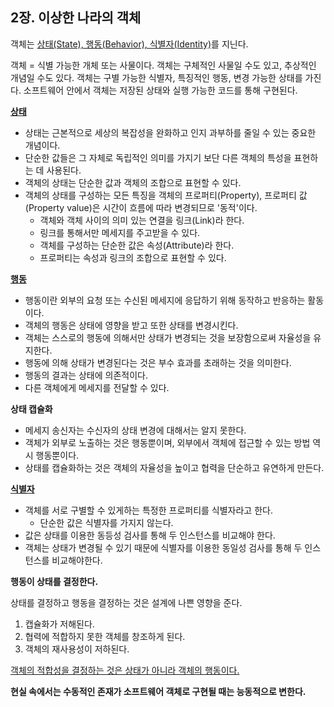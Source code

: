 ## 2장. 이상한 나라의 객체

객체는 <u>상태(State), 행동(Behavior), 식별자(Identity)</u>를 지닌다.

객체 = 식별 가능한 개체 또는 사물이다. 객체는 구체적인 사물일 수도 있고, 추상적인 개념일 수도 있다. 객체는 구별 가능한 식별자, 특징적인 행동, 변경 가능한 상태를 가진다. 소프트웨어 안에서 객체는 저장된 상태와 실행 가능한 코드를 통해 구현된다.

**<u>상태</u>**

- 상태는 근본적으로 세상의 복잡성을 완화하고 인지 과부하를 줄일 수 있는 중요한 개념이다.
- 단순한 값들은 그 자체로 독립적인 의미를 가지기 보단 다른 객체의 특성을 표현하는 데 사용된다.
- 객체의 상태는 단순한 값과 객체의 조합으로 표현할 수 있다.
- 객체의 상태를 구성하는 모든 특징을 객체의 프로퍼티(Property), 프로퍼티 값(Property value)은 시간이 흐름에 따라 변경되므로 '동적'이다.
  - 객체와 객체 사이의 의미 있는 연결을 링크(Link)라 한다.
  - 링크를 통해서만 메세지를 주고받을 수 있다.
  - 객체를 구성하는 단순한 값은 속성(Attribute)라 한다.
  - 프로퍼티는 속성과 링크의 조합으로 표현할 수 있다.

**<u>행동</u>**

- 행동이란 외부의 요청 또는 수신된 메세지에 응답하기 위해 동작하고 반응하는 활동이다.
- 객체의 행동은 상태에 영향을 받고 또한 상태를 변경시킨다.
- 객체는 스스로의 행동에 의해서만 상태가 변경되는 것을 보장함으로써 자율성을 유지한다.
- 행동에 의해 상태가 변경된다는 것은 부수 효과를 초래하는 것을 의미한다.
- 행동의 결과는 상태에 의존적이다.
- 다른 객체에게 메세지를 전달할 수 있다.

**상태 캡슐화**

- 메세지 송신자는 수신자의 상태 변경에 대해서는 알지 못한다.
- 객체가 외부로 노출하는 것은 행동뿐이며, 외부에서 객체에 접근할 수 있는 방법 역시 행동뿐이다.
- 상태를 캡슐화하는 것은 객체의 자율성을 높이고 협력을 단순하고 유연하게 만든다.

<u>**식별자**</u>

- 객체를 서로 구별할 수 있게하는 특정한 프로퍼티를 식별자라고 한다.
  - 단순한 값은 식별자를 가지지 않는다.
- 값은 상태를 이용한 동등성 검사를 통해 두 인스턴스를 비교해야 한다.
- 객체는 상태가 변경될 수 있기 때문에 식별자를 이용한 동일성 검사를 통해 두 인스턴스를 비교해야한다.



**행동이 상태를 결정한다.**

상태를 결정하고 행동을 결정하는 것은 설계에 나쁜 영향을 준다.

1. 캡슐화가 저해된다.
2. 협력에 적합하지 못한 객체를 창조하게 된다.
3. 객체의 재사용성이 저하된다.

<u>객체의 적합성을 결정하는 것은 상태가 아니라 객체의 행동이다.</u>



**현실 속에서는 수동적인 존재가 소프트웨어 객체로 구현될 때는 능동적으로 변한다.** 